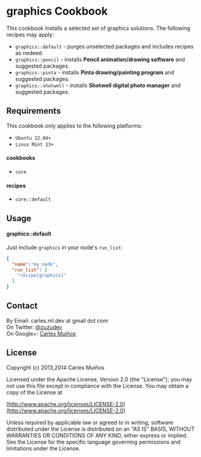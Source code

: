 # graphics Cookbook

This cookbook installs a selected set of graphics solutions.
The following recipes may apply:

- `graphics::default`  - purges unselected packages and includes recipes as nedeed.
- `graphics::pencil`   - installs __Pencil animation/drawing software__ and suggested packages.
- `graphics::pinta`    - installs __Pinta drawing/painting program__ and suggested packages.
- `graphics::shotwell` - installs __Shotwell digital photo manager__ and suggested packages.


## Requirements

This cookbook only applies to the following platforms:  
- `Ubuntu 12.04+`
- `Linux Mint 13+`

#### cookbooks
- `core`

#### recipes
- `core::default`


## Usage

#### graphics::default
Just include `graphics` in your node's `run_list`:

```json
{
  "name":"my_node",
  "run_list": [
    "recipe[graphics]"
  ]
}
```


## Contact

By Email:   carles.ml.dev at gmail dot com  
On Twitter: [@zuzudev](https://twitter.com/zuzudev)  
On Google+: [Carles Muiños](https://plus.google.com/109480759201585988691)


## License

Copyright (c) 2013,2014 Carles Muiños

Licensed under the Apache License, Version 2.0 (the "License");
you may not use this file except in compliance with the License.
You may obtain a copy of the License at

[http://www.apache.org/licenses/LICENSE-2.0](http://www.apache.org/licenses/LICENSE-2.0)

Unless required by applicable law or agreed to in writing, software
distributed under the License is distributed on an "AS IS" BASIS,
WITHOUT WARRANTIES OR CONDITIONS OF ANY KIND, either express or implied.
See the License for the specific language governing permissions and
limitations under the License.

